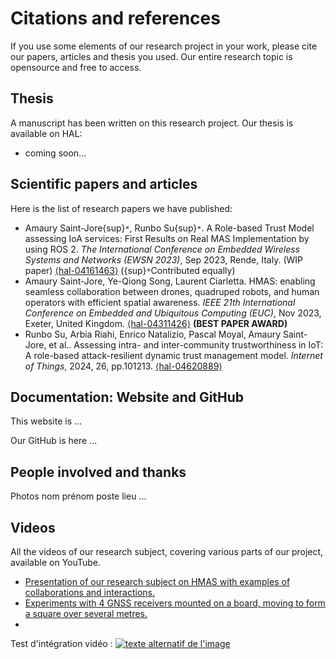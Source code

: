 # Citations and references

If you use some elements of our research project in your work, please cite our papers, articles and thesis you used.
Our entire research topic is opensource and free to access.

## Thesis

A manuscript has been written on this research project. Our thesis is available on HAL:
- coming soon...

## Scientific papers and articles

Here is the list of research papers we have published:

- Amaury Saint-Jore{sup}`*`, Runbo Su{sup}`*`. A Role-based Trust Model assessing IoA services: First Results on Real MAS Implementation by using ROS 2. _The International Conference on Embedded Wireless Systems and Networks (EWSN 2023)_, Sep 2023, Rende, Italy. (WIP paper) [⟨hal-04161463⟩](https://hal.science/hal-04161463) ({sup}`*`Contributed equally)
- Amaury Saint-Jore, Ye-Qiong Song, Laurent Ciarletta. HMAS: enabling seamless collaboration between drones, quadruped robots, and human operators with efficient spatial awareness. _IEEE 21th International Conference on Embedded and Ubiquitous Computing (EUC)_, Nov 2023, Exeter, United Kingdom. [⟨hal-04311426⟩](https://hal.science/hal-04311426) **(BEST PAPER AWARD)**
- Runbo Su, Arbia Riahi, Enrico Natalizio, Pascal Moyal, Amaury Saint-Jore, et al.. Assessing intra- and inter-community trustworthiness in IoT: A role-based attack-resilient dynamic trust management model. _Internet of Things_, 2024, 26, pp.101213. [⟨hal-04620889⟩](https://hal.science/hal-04620889v1)

## Documentation: Website and GitHub

This website is ...

Our GitHub is here ...

## People involved and thanks

Photos nom prénom poste lieu ...

## Videos

All the videos of our research subject, covering various parts of our project, available on YouTube.

- [Presentation of our research subject on HMAS with examples of collaborations and interactions.](https://youtu.be/iOtCCticGuk)
- [Experiments with 4 GNSS receivers mounted on a board, moving to form a square over several metres.](https://youtu.be/b0Vw4D8oBn4)
- 

Test d'intégration vidéo : [![texte alternatif de l'image](http://img.youtube.com/vi/iOtCCticGuk/0.jpg)](https://www.youtube.com/watch?v=iOtCCticGuk "Titre de la video")